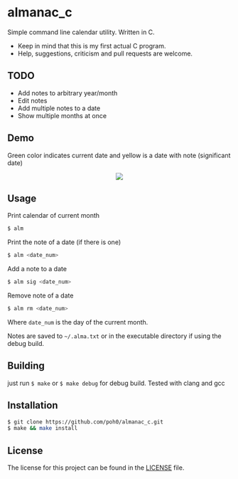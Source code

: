 # almanac_c
 Simple command line calendar utility. Written in C.
- Keep in mind that this is my first actual C program.
- Help, suggestions, criticism and pull requests are welcome.

## TODO
- Add notes to arbitrary year/month
- Edit notes
- Add multiple notes to a date
- Show multiple months at once

## Demo
Green color indicates current date and yellow is a date with note (significant date)

<p align="center">
<img src="images/demo.gif">
</p>

## Usage

Print calendar of current month
```sh
$ alm
```

Print the note of a date (if there is one)
```sh
$ alm <date_num>
```

Add a note to a date
```sh
$ alm sig <date_num>
```

Remove note of a date
```sh
$ alm rm <date_num>
```

Where ```date_num``` is the day of the current month.

Notes are saved to ``~/.alma.txt``
or in the executable directory if using the debug build.

## Building
just run ``$ make`` or ``$ make debug`` for debug build.
Tested with clang and gcc


## Installation
```sh
$ git clone https://github.com/poh0/almanac_c.git
$ make && make install
```

## License

The license for this project can be found in the [LICENSE](./LICENSE) file.
